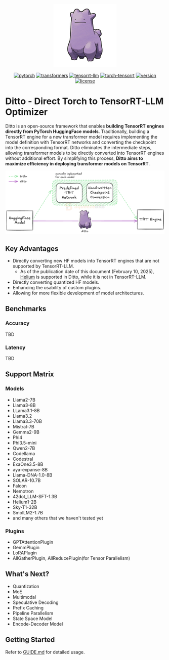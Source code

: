 <div align="center">

<img src="./docs/assets/ditto_logo.png" alt="Ditto logo" width="200" />

[![pytorch](https://img.shields.io/badge/pytorch-%3E%3D2.5%2C%3C2.6-blue)](https://pytorch.org/)
[![transformers](https://img.shields.io/badge/transformers-%3C%3D4.45.1%2C%3E%3D4.38.2-yellow)](https://huggingface.co/transformers/)
[![tensorrt-llm](https://img.shields.io/badge/tensorrt--llm-0.16.0-green)](https://developer.nvidia.com/blog/tag/tensorrt-llm/)
[![torch-tensorrt](https://img.shields.io/badge/torch--tensorrt-2.5.0-lightgreen)](https://pytorch.org/TensorRT)
[![version](https://img.shields.io/badge/version-0.1.0-purple)](#)
[![license](https://img.shields.io/badge/license-Apache%202-red)](./LICENSE)

<div align="left">

# Ditto - Direct Torch to TensorRT-LLM Optimizer

Ditto is an open-source framework that enables **building TensorRT engines directly from PyTorch HuggingFace models**. Traditionally, building a TensorRT engine for a new transformer model requires implementing the model definition with TensorRT networks and converting the checkpoint into the corresponding format. Ditto eliminates the intermediate steps, allowing transformer models to be directly converted into TensorRT engines without additional effort. By simplifying this process, **Ditto aims to maximize efficiency in deploying transformer models on TensorRT**.

<div align="center">
<img src="./docs/assets/ditto_flow.png" alt="Ditto logo" width="800"/>
<div align="left">

## Key Advantages
- Directly converting new HF models into TensorRT engines that are not supported by TensorRT-LLM.
    - As of the publication date of this document (February 10, 2025), [Helium](https://huggingface.co/kyutai/helium-1-preview-2b) is supported in Ditto, while it is not in TensorRT-LLM.
- Directly converting quantized HF models.
- Enhancing the usability of custom plugins.
- Allowing for more flexible development of model architectures.

## Benchmarks

### Accuracy
TBD

### Latency
TBD

## Support Matrix

### Models
- Llama2-7B
- Llama3-8B
- LLama3.1-8B
- Llama3.2
- Llama3.3-70B
- Mistral-7B
- Gemma2-9B
- Phi4
- Phi3.5-mini
- Qwen2-7B
- Codellama
- Codestral
- ExaOne3.5-8B
- aya-expanse-8B
- Llama-DNA-1.0-8B
- SOLAR-10.7B
- Falcon
- Nemotron
- 42dot_LLM-SFT-1.3B
- Helium1-2B
- Sky-T1-32B
- SmolLM2-1.7B
- and many others that we haven't tested yet

### Plugins
- GPTAttentionPlugin
- GemmPlugin
- LoRAPlugin
- AllGatherPlugin, AllReducePlugin(for Tensor Parallelism)

## What's Next?
- Quantization
- MoE
- Multimodal
- Speculative Decoding
- Prefix Caching
- Pipeline Parallelism
- State Space Model
- Encode-Decoder Model

## Getting Started
Refer to [GUIDE.md](docs/GUIDE.md) for detailed usage.
